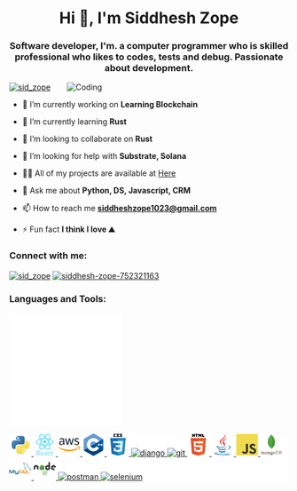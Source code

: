 <!-- ![MasterHead](https://user-images.githubusercontent.com/20864934/112645749-933b4000-8e25-11eb-8fc6-5c57c5e6e1ba.jpg) -->


<h1 align="center">Hi 👋, I'm Siddhesh Zope</h1>
<h3 align="center">Software developer, I'm. a computer programmer who is skilled professional who likes to codes, tests and debug. Passionate about development.</h3>


<img align="right" alt="Coding" width="400" src="https://r7q6w9z6.rocketcdn.me/career/wp-content/uploads/2021/10/Boy-Working-From-Home.gif">

<!-- Write your comments here <p align="left"> <img src="https://komarev.com/ghpvc/?username=siddheshzz&label=Profile%20views&color=0e75b6&style=flat" alt="siddheshzz" /> </p>-->

<p align="left"> <a href="https://twitter.com/sid_zope" target="blank"><img src="https://img.shields.io/twitter/follow/sid_zope?logo=twitter&style=for-the-badge" alt="sid_zope" /></a> </p>

- 🔭 I’m currently working on **Learning Blockchain**

- 🌱 I’m currently learning **Rust**

- 👯 I’m looking to collaborate on **Rust**

- 🤝 I’m looking for help with **Substrate, Solana**

- 👨‍💻 All of my projects are available at [Here](https://github.com/siddheshzz?tab=repositories)

- 💬 Ask me about **Python, DS, Javascript, CRM**

- 📫 How to reach me **siddheshzope1023@gmail.com**

- ⚡ Fun fact **I think I love ⛰️**

<h3 align="left">Connect with me:</h3>
<p align="left">
<a href="https://twitter.com/sid_zope" target="blank"><img align="center" src="https://cdn.iconscout.com/icon/free/png-512/free-twitter-241-721979.png?f=webp&w=256" alt="sid_zope" height="30" width="40" /></a>
<a href="https://linkedin.com/in/siddhesh-zope-752321163" target="blank"><img align="center" src="https://raw.githubusercontent.com/rahuldkjain/github-profile-readme-generator/master/src/images/icons/Social/linked-in-alt.svg" alt="siddhesh-zope-752321163" height="30" width="40" /></a>
</p>

<h3 align="left">Languages and Tools:</h3>
<div style="border: 1px solid white ;background-color: #ffffff; width: 200px;
      height: 200px;">
 
</div>
<p style="background-color: #ffffff;" align="left"><a href="https://www.python.org" target="_blank" rel="noreferrer"> <img src="https://raw.githubusercontent.com/devicons/devicon/master/icons/python/python-original.svg" alt="python" width="40" height="40"/> </a> <a href="https://reactjs.org/" target="_blank" rel="noreferrer"> <img src="https://raw.githubusercontent.com/devicons/devicon/master/icons/react/react-original-wordmark.svg" alt="react" width="40" height="40"/> </a>  <a href="https://aws.amazon.com" target="_blank" rel="noreferrer"> <img src="https://raw.githubusercontent.com/devicons/devicon/master/icons/amazonwebservices/amazonwebservices-original-wordmark.svg" alt="aws" width="40" height="40"/> </a>  <a href="https://www.w3schools.com/cpp/" target="_blank" rel="noreferrer"> <img src="https://raw.githubusercontent.com/devicons/devicon/master/icons/cplusplus/cplusplus-original.svg" alt="cplusplus" width="40" height="40"/> </a> <a href="https://www.w3schools.com/css/" target="_blank" rel="noreferrer"> <img src="https://raw.githubusercontent.com/devicons/devicon/master/icons/css3/css3-original-wordmark.svg" alt="css3" width="40" height="40"/> </a> <a href="https://www.djangoproject.com/" target="_blank" rel="noreferrer"> <img src="https://cdn.worldvectorlogo.com/logos/django.svg" alt="django" width="40" height="40"/> </a>  <a href="https://git-scm.com/" target="_blank" rel="noreferrer"> <img src="https://www.vectorlogo.zone/logos/git-scm/git-scm-icon.svg" alt="git" width="40" height="40"/> </a>  </a> <a href="https://www.w3.org/html/" target="_blank" rel="noreferrer"> <img src="https://raw.githubusercontent.com/devicons/devicon/master/icons/html5/html5-original-wordmark.svg" alt="html5" width="40" height="40"/> </a> <a href="https://www.java.com" target="_blank" rel="noreferrer"> <img src="https://raw.githubusercontent.com/devicons/devicon/master/icons/java/java-original.svg" alt="java" width="40" height="40"/> </a> <a href="https://developer.mozilla.org/en-US/docs/Web/JavaScript" target="_blank" rel="noreferrer"> <img src="https://raw.githubusercontent.com/devicons/devicon/master/icons/javascript/javascript-original.svg" alt="javascript" width="40" height="40"/> </a> <a href="https://www.mongodb.com/" target="_blank" rel="noreferrer"> <img src="https://raw.githubusercontent.com/devicons/devicon/master/icons/mongodb/mongodb-original-wordmark.svg" alt="mongodb" width="40" height="40"/> </a> <a href="https://www.mysql.com/" target="_blank" rel="noreferrer"> <img src="https://raw.githubusercontent.com/devicons/devicon/master/icons/mysql/mysql-original-wordmark.svg" alt="mysql" width="40" height="40"/> </a> <a href="https://nodejs.org" target="_blank" rel="noreferrer"> <img src="https://raw.githubusercontent.com/devicons/devicon/master/icons/nodejs/nodejs-original-wordmark.svg" alt="nodejs" width="40" height="40"/> </a>  <a href="https://postman.com" target="_blank" rel="noreferrer"> <img src="https://www.vectorlogo.zone/logos/getpostman/getpostman-icon.svg" alt="postman" width="40" height="40"/> </a> <a href="https://www.selenium.dev" target="_blank" rel="noreferrer"> <img src="https://raw.githubusercontent.com/detain/svg-logos/780f25886640cef088af994181646db2f6b1a3f8/svg/selenium-logo.svg" alt="selenium" width="40" height="40"/> </a> </p>

